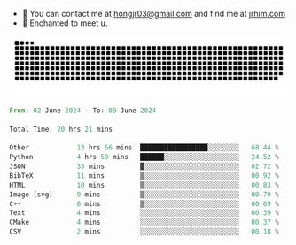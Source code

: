 - 📧 You can contact me at hongjr03@gmail.com and find me at [jrhim.com](https://jrhim.com/)
- 💜 Enchanted to meet u.

![snake_animation](https://raw.githubusercontent.com/hongjr03/hongjr03/output/github-contribution-grid-snake.svg)

<!--START_SECTION:waka-->

```rust
From: 02 June 2024 - To: 09 June 2024

Total Time: 20 hrs 21 mins

Other            13 hrs 56 mins  █████████████████░░░░░░░░   68.44 %
Python           4 hrs 59 mins   ██████░░░░░░░░░░░░░░░░░░░   24.52 %
JSON             33 mins         ▓░░░░░░░░░░░░░░░░░░░░░░░░   02.72 %
BibTeX           11 mins         ▒░░░░░░░░░░░░░░░░░░░░░░░░   00.92 %
HTML             10 mins         ▒░░░░░░░░░░░░░░░░░░░░░░░░   00.83 %
Image (svg)      9 mins          ▒░░░░░░░░░░░░░░░░░░░░░░░░   00.79 %
C++              8 mins          ▒░░░░░░░░░░░░░░░░░░░░░░░░   00.69 %
Text             4 mins          ░░░░░░░░░░░░░░░░░░░░░░░░░   00.39 %
CMake            4 mins          ░░░░░░░░░░░░░░░░░░░░░░░░░   00.37 %
CSV              2 mins          ░░░░░░░░░░░░░░░░░░░░░░░░░   00.18 %
```

<!--END_SECTION:waka-->

